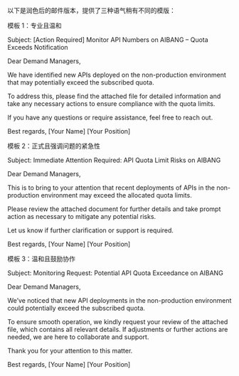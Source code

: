 以下是润色后的邮件版本，提供了三种语气稍有不同的模版：

模板 1：专业且温和

Subject: [Action Required] Monitor API Numbers on AIBANG – Quota Exceeds Notification

Dear Demand Managers,

We have identified new APIs deployed on the non-production environment that may potentially exceed the subscribed quota.

To address this, please find the attached file for detailed information and take any necessary actions to ensure compliance with the quota limits.

If you have any questions or require assistance, feel free to reach out.

Best regards,
[Your Name]
[Your Position]

模板 2：正式且强调问题的紧急性

Subject: Immediate Attention Required: API Quota Limit Risks on AIBANG

Dear Demand Managers,

This is to bring to your attention that recent deployments of APIs in the non-production environment may exceed the allocated quota limits.

Please review the attached document for further details and take prompt action as necessary to mitigate any potential risks.

Let us know if further clarification or support is required.

Best regards,
[Your Name]
[Your Position]

模板 3：温和且鼓励协作

Subject: Monitoring Request: Potential API Quota Exceedance on AIBANG

Dear Demand Managers,

We’ve noticed that new API deployments in the non-production environment could potentially exceed the subscribed quota.

To ensure smooth operation, we kindly request your review of the attached file, which contains all relevant details. If adjustments or further actions are needed, we are here to collaborate and support.

Thank you for your attention to this matter.

Best regards,
[Your Name]
[Your Position]


